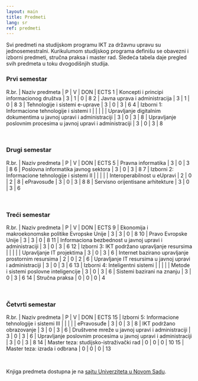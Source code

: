 ```yaml
---
layout: main
title: Predmeti
lang: sr
ref: predmeti
---
```


Svi predmeti na studijskom programu IKT za državnu upravu su 
jednosemestralni. Kurikulumom studijskog programa definišu se obavezni 
i izborni predmeti, stručna praksa i master rad. Sledeća tabela daje pregled
svih predmeta u toku dvogodišnjih studija.

### Prvi semestar

R.br. | Naziv predmeta | P | V | DON | ECTS
1 | Koncepti i principi informacionog društva | 3 | 1 | 0 | 8
2 | Javna uprava i administracija | 3 | 1 | 0 | 8
3 | Tehnologije i sistemi e-uprave | 3 | 0 | 3 | 6
4 | Izborni 1: Informacione tehnologije i sistemi I | | | | 
  | Upravljanje digitalnim dokumentima u javnoj upravi i administraciji | 3 | 0 | 3 | 8
  | Upravljanje poslovnim procesima u javnoj upravi i administraciji | 3 | 0 | 3 | 8

&nbsp;

### Drugi semestar

R.br. | Naziv predmeta | P | V | DON | ECTS
5 | Pravna informatika | 3 | 0 | 3 | 8
6 | Poslovna informatika javnog sektora | 3 | 0 | 3 | 8
7 | Izborni 2: Informacione tehnologije i sistemi II | | | | 
  | Interoperabilnost u eUpravi | 2 | 0 | 2 | 8
  | ePravosuđe | 3 | 0 | 3 | 8
8 | Servisno orijentisane arhitekture | 3 | 0 | 3 | 6

&nbsp;

### Treći semestar

R.br. | Naziv predmeta | P | V | DON | ECTS
9 | Ekonomija i makroekonomske politike Evropske Unije | 3 | 3 | 0 | 8
10 | Pravo Evropske Unije | 3 | 3 | 0 | 8
11 | Informaciona bezbednost u javnoj upravi i administraciji | 3 | 0 | 3 | 6
12 | Izborni 3: IKT podržano upravljanje resursima |  |  |  | 
   | Upravljanje IT projektima | 3 | 0 | 3 | 6
   | Internet bazirano upravljanje prostornim resursima | 2 | 0 | 2 | 6
   | Upravljanje IT resursima u javnoj upravi i administraciji | 3 | 0 | 3 | 6
13 | Izborni 4: Inteligentni sistemi |  |  |  | 
   | Metode i sistemi poslovne inteligencije | 3 | 0 | 3 | 6
   | Sistemi bazirani na znanju | 3 | 0 | 3 | 6
14 | Stručna praksa | 0 | 0 | 0 | 4

&nbsp;

### Četvrti semestar

R.br. | Naziv predmeta | P | V | DON | ECTS
15 | Izborni 5: Informacione tehnologije i sistemi III |  |  |  | 
   | ePravosuđe | 3 | 0 | 3 | 8
   | IKT podržano obrazovanje | 3 | 0 | 3 | 6
   | Društvene mreže u javnoj upravi i administraciji | 3 | 0 | 3 | 6
   | Upravljanje poslovnim procesima u javnoj upravi i administraciji | 3 | 0 | 3 | 8
14 | Master teza: studijsko-istraživački rad | 0 | 0 | 0 | 10
15 | Master teza: izrada i odbrana | 0 | 0 | 0 | 13

&nbsp;

Knjiga predmeta dostupna je na [sajtu Univerziteta u Novom 
Sadu](http://www.uns.ac.rs/images/doc/acimsi/programi/u_postupku/MAS_IKT_KnjigaPredmeta.pdf).
